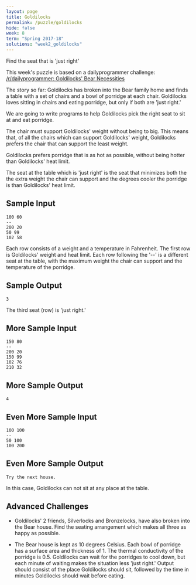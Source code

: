 ```yaml
---
layout: page
title: Goldilocks
permalink: /puzzle/goldilocks
hide: false
week: 8
term: "Spring 2017-18"
solutions: "week2_goldilocks"
---
```


Find the seat that is 'just right'

This week's puzzle is based on a dailyprogrammer challenge:
[/r/dailyprogrammer: Goldilocks' Bear Necessities](https://www.reddit.com/r/dailyprogrammer/comments/5bn0b7/20161107_challenge_291_easy_goldilocks_bear/)

The story so far:
Goldilocks has broken into the Bear family home and finds a table with a set of
chairs and a bowl of porridge at each chair. Goldilocks loves sitting in chairs
and eating porridge, but only if both are 'just right.'

We are going to write programs to help Goldilocks pick the right seat to sit at
and eat porridge.

The chair must support Goldilocks' weight without being to big. This means that,
of all the chairs which can support Goldilocks' weight, Goldilocks prefers the
chair that can support the least weight.

Goldilocks prefers porridge that is as hot as possible, without being hotter
than Goldilocks' heat limit.

The seat at the table which is 'just right' is the seat that minimizes both the
the extra weight the chair can support and the degrees cooler the porridge is
than Goldilocks' heat limit.

## Sample Input
    100 60
    --
    200 20
    50 99
    102 58

Each row consists of a weight and a temperature in Fahrenheit. The first row is
Goldilocks' weight and heat limit. Each row following the '--' is a different
seat at the table, with the maximum weight the chair can support and the
temperature of the porridge.

## Sample Output
    3

The third seat (row) is 'just right.'


## More Sample Input
    150 80
    --
    200 20
    150 99
    102 76
    210 32

## More Sample Output
    4

## Even More Sample Input
    100 100
    --
    50 100
    100 200

## Even More Sample Output
    Try the next house.

In this case, Goldilocks can not sit at any place at the table.


## Advanced Challenges

- Goldilocks' 2 friends, Silverlocks and Bronzelocks, have also broken into the
Bear house. Find the seating arrangement which makes all three as happy as
possible.

- The Bear house is kept as 10 degrees Celsius. Each bowl of porridge has a
surface area and thickness of 1. The thermal conductivity of the porridge is 0.5.
Goldilocks can wait for the porridges to cool down, but each minute of waiting
makes the situation less 'just right.' Output should consist of the place
Goldilocks should sit, followed by the time in minutes Goldilocks should wait
before eating.
